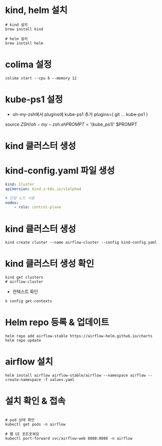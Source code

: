 # kind, helm 설치

```shell
# kind 설치
brew install kind

# helm 설치
brew install helm
```

# colima 설정
```
colima start --cpu 6 --memory 12
```

# kube-ps1 설정
* oh-my-zsh에서 plugins에 kube-ps1 추가
plugins=(
git
...
kube-ps1
)

source $ZSH/oh-my-zsh.sh
PROMPT= '$(kube_ps1)' $PROMPT


# kind 클러스터 생성

# kind-config.yaml 파일 생성
```yaml
kind: Cluster
apiVersion: kind.x-k8s.io/v1alpha4

# 단일 노드 사용
nodes:
    - role: control-plane

```

# kind 클러스터 생성

```shell
kind create cluster --name airflow-cluster --config kind-config.yaml
```
# kind 클러스터 생성 확인
```shell
kind get clusters
# airflow-cluster
```

* 컨텍스트 확인
```shell
k config get-contexts
```


# Helm repo 등록 & 업데이트
```shell
helm repo add airflow-stable https://airflow-helm.github.io/charts
helm repo update
```

# airflow 설치
```shell
helm install airflow airflow-stable/airflow --namespace airflow --create-namespace -f values.yaml
```

# 설치 확인 & 접속
```shell

# pod 상태 확인
kubectl get pods -n airflow

# 웹 UI 포트포워딩
kubectl port-forward svc/airflow-web 8080:8080 -n airflow
```

